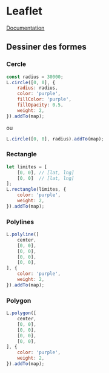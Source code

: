 # Leaflet

[Documentation](https://leafletjs.com/reference-1.7.1.html#path)

## Dessiner des formes

### Cercle

``` js
const radius = 30000;
L.circle([0, 0], {
    radius: radius,
    color: 'purple',
    fillColor: 'purple',
    fillOpacity: 0.5,
    weight: 2,
}).addTo(map);
```

ou

``` js
L.circle([0, 0], radius).addTo(map);
```

### Rectangle

``` js
let limites = [
    [0, 0], // [lat, lng]
    [0, 0]  // [lat, lng]
];
L.rectangle(limites, {
    color: 'purple',
    weight: 2,
}).addTo(map);
```

### Polylines

``` js
L.polyline([
    center,
    [0, 0],
    [0, 0],
    [0, 0],
    [0, 0],
], {
    color: 'purple',
    weight: 2,
}).addTo(map);
```

### Polygon

``` js
L.polygon([
    center,
    [0, 0],
    [0, 0],
    [0, 0],
    [0, 0],
], {
    color: 'purple',
    weight: 2,
}).addTo(map);
```
